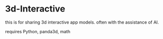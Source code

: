 # 3d-Interactive
this is for sharing 3d interactive app models. often with the assistance of AI.

requires Python, panda3d, math
